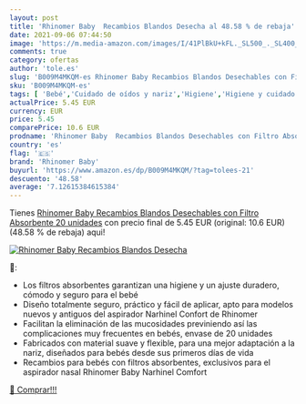 ```yaml
---
layout: post
title: 'Rhinomer Baby  Recambios Blandos Desecha al 48.58 % de rebaja'
date: 2021-09-06 07:44:50
image: 'https://m.media-amazon.com/images/I/41PlBkU+kFL._SL500_._SL400_.jpg'
comments: true
category: ofertas
author: 'tole.es'
slug: 'B009M4MKQM-es Rhinomer Baby Recambios Blandos Desechables con Filtro...'
sku: 'B009M4MKQM-es'
tags: [ 'Bebé','Cuidado de oídos y nariz','Higiene','Higiene y cuidado','Limpieza nasal y auricular','baby','rhinomer','rhinomer baby', ]
actualPrice: 5.45 EUR
currency: EUR
price: 5.45
comparePrice: 10.6 EUR
prodname: 'Rhinomer Baby  Recambios Blandos Desechables con Filtro Absorbente  20 unidades'
country: 'es'
flag: '🇪🇸'
brand: 'Rhinomer Baby'
buyurl: 'https://www.amazon.es/dp/B009M4MKQM/?tag=tolees-21'
descuento: '48.58'
average: '7.12615384615384'
---
```


Tienes [Rhinomer Baby  Recambios Blandos Desechables con Filtro Absorbente  20 unidades](https://www.amazon.es/dp/B009M4MKQM/?tag=tolees-21) con precio final de  5.45 EUR (original: 10.6 EUR) (48.58 %  de rebaja) aqui!

[![Rhinomer Baby  Recambios Blandos Desecha](https://m.media-amazon.com/images/I/41PlBkU+kFL._SL500_._SL400_.jpg)](https://www.amazon.es/dp/B009M4MKQM/?tag=tolees-21)

🔎:

- Los filtros absorbentes garantizan una higiene y un ajuste duradero, cómodo y seguro para el bebé
- Diseño totalmente seguro, práctico y fácil de aplicar, apto para modelos nuevos y antiguos del aspirador Narhinel Confort de Rhinomer
- Facilitan la eliminación de las mucosidades previniendo así las complicaciones muy frecuentes en bebés, envase de 20 unidades
- Fabricados con material suave y flexible, para una mejor adaptación a la nariz, diseñados para bebés desde sus primeros días de vida
- Recambios para bebés con filtros absorbentes, exclusivos para el aspirador nasal Rhinomer Baby Narhinel Comfort

[🛒 Comprar!!!](https://www.amazon.es/dp/B009M4MKQM/?tag=tolees-21)
